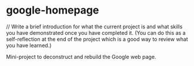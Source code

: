 # google-homepage
// Write a brief introduction for what the current project is and what skills you have demonstrated once you have completed it. (You can do this as a self-reflection at the end of the project which is a good way to review what you have learned.)

Mini-project to deconstruct and rebuild the Google web page.
